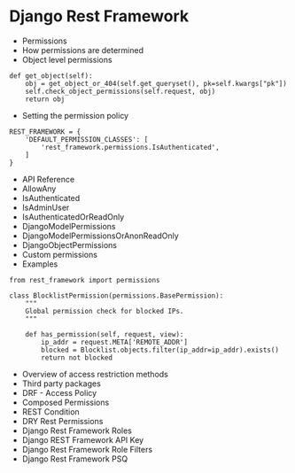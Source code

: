 # Django Rest Framework

- Permissions
- How permissions are determined
- Object level permissions
```
def get_object(self):
    obj = get_object_or_404(self.get_queryset(), pk=self.kwargs["pk"])
    self.check_object_permissions(self.request, obj)
    return obj
```

- Setting the permission policy
```
REST_FRAMEWORK = {
    'DEFAULT_PERMISSION_CLASSES': [
        'rest_framework.permissions.IsAuthenticated',
    ]
}
```

- API Reference
- AllowAny
- IsAuthenticated
- IsAdminUser
- IsAuthenticatedOrReadOnly
- DjangoModelPermissions
- DjangoModelPermissionsOrAnonReadOnly
- DjangoObjectPermissions
- Custom permissions
- Examples
```
from rest_framework import permissions

class BlocklistPermission(permissions.BasePermission):
    """
    Global permission check for blocked IPs.
    """

    def has_permission(self, request, view):
        ip_addr = request.META['REMOTE_ADDR']
        blocked = Blocklist.objects.filter(ip_addr=ip_addr).exists()
        return not blocked
```

- Overview of access restriction methods
- Third party packages
- DRF - Access Policy
- Composed Permissions
- REST Condition
- DRY Rest Permissions
- Django Rest Framework Roles
- Django REST Framework API Key
- Django Rest Framework Role Filters
- Django Rest Framework PSQ